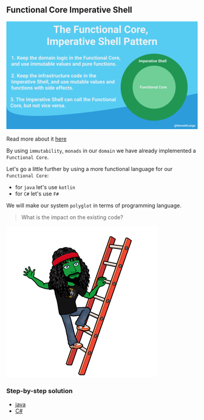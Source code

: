 ## Functional Core Imperative Shell
![Functional Core, Imperative Shell](../../docs/img/functional-core-imperative-shell.png)

Read more about it [here](https://kennethlange.com/functional-core-imperative-shell/)

By using `immutability`, `monads` in our `domain` we have already implemented a `Functional Core`.

Let's go a little further by using a more functional language for our `Functional Core`:
- for `java` let's use `kotlin`
- for `C#` let's use `F#`

We will make our system `polyglot` in terms of programming language.

> What is the impact on the existing code?

![Functional Core Imperative Shell](../../docs/img/fcis.png)

### Step-by-step solution
- [java](../../java/docs/12.functional-core-imperative-shell.md)
- [C#](../../c%23/docs/12.functional-core-imperative-shell.md)